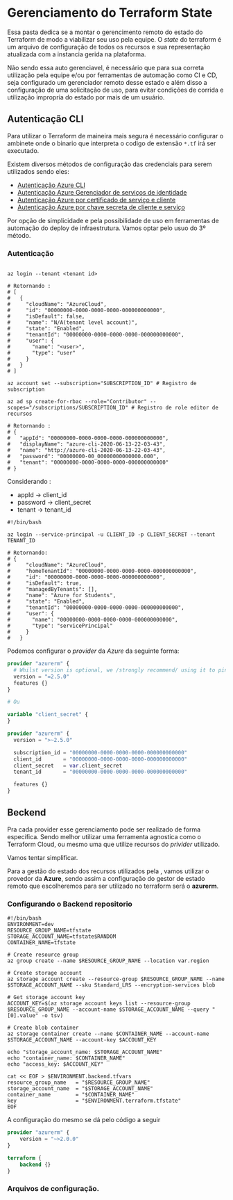 # Gerenciamento do Terraform State

Essa pasta dedica se a montar o gerencimento remoto do estado do Terraform de modo a viabilizar seu uso pela equipe.
O *state* do terraform é um arquivo de configuração de todos os recursos e sua representação atualizada com a instancia gerida na plataforma.

Não sendo essa auto gerenciavel, é necessário que para sua correta utilização pela equipe e/ou por ferramentas de automação como CI e CD, seja configurado um gerenciador remoto desse estado e além disso a configuração de uma solicitação de uso, para evitar condições de corrida e utilização impropria do estado por mais de um usuário.

## Autenticação CLI

Para utilizar o Terraform de maineira mais segura é necessário configurar o ambinete onde o binario que interpreta o codigo de extensão `*.tf` irá ser executado.

Existem diversos métodos de configuração das credenciais para serem utilizados sendo eles:

* [Autenticação Azure CLI](https://www.terraform.io/docs/providers/azurerm/guides/azure_cli.html)
* [Autenticação Azure Gerenciador de serviços de identidade](https://www.terraform.io/docs/providers/azurerm/guides/managed_service_identity.html)
* [Autenticação Azure por certificado de serviço e cliente](https://www.terraform.io/docs/providers/azurerm/guides/service_principal_client_certificate.html)
* [Autenticação Azure por chave secreta de cliente e serviço](https://www.terraform.io/docs/providers/azurerm/guides/service_principal_client_secret.html)


Por opção de simplicidade e pela possibilidade de uso em ferramentas de automação do deploy de infraestrutura. Vamos optar pelo usuo do 3º método.

### Autenticação 
```shell

az login --tenant <tenant id>

# Retornando :
# [
#   {
#     "cloudName": "AzureCloud",
#     "id": "00000000-0000-0000-0000-000000000000",
#     "isDefault": false,
#     "name": "N/A(tenant level account)",
#     "state": "Enabled",
#     "tenantId": "00000000-0000-0000-0000-000000000000",
#     "user": {
#       "name": "<user>",
#       "type": "user"
#     }
#   }
# ]

az account set --subscription="SUBSCRIPTION_ID" # Registro de subscription

az ad sp create-for-rbac --role="Contributor" --scopes="/subscriptions/SUBSCRIPTION_ID" # Registro de role editor de recursos

# Retornando :
# {
#   "appId": "00000000-0000-0000-0000-000000000000",
#   "displayName": "azure-cli-2020-06-13-22-03-43",
#   "name": "http://azure-cli-2020-06-13-22-03-43",
#   "password": "00000000-00_00000000000000.000",
#   "tenant": "00000000-0000-0000-0000-000000000000"
# }
```
Considerando :

* appId ->  client_id 
* password ->  client_secret 
* tenant ->  tenant_id  

```shell
#!/bin/bash

az login --service-principal -u CLIENT_ID -p CLIENT_SECRET --tenant TENANT_ID

# Retornando: 
# {
#     "cloudName": "AzureCloud",
#     "homeTenantId": "00000000-0000-0000-0000-000000000000",
#     "id": "00000000-0000-0000-0000-000000000000",
#     "isDefault": true,
#     "managedByTenants": [],
#     "name": "Azure for Students",
#     "state": "Enabled",
#     "tenantId": "00000000-0000-0000-0000-000000000000",
#     "user": {
#       "name": "00000000-0000-0000-0000-000000000000",
#       "type": "servicePrincipal"
#     }
#   }

```

Podemos configurar o *provider* da *Azure* da seguinte forma:

```terraform
provider "azurerm" {
  # Whilst version is optional, we /strongly recommend/ using it to pin the version of the Provider being used
  version = "=2.5.0"
  features {}
}

# Ou

variable "client_secret" {
}

provider "azurerm" {
  version = ">~2.5.0"

  subscription_id = "00000000-0000-0000-0000-000000000000"
  client_id       = "00000000-0000-0000-0000-000000000000"
  client_secret   = var.client_secret
  tenant_id       = "00000000-0000-0000-0000-000000000000"

  features {}
}


```

## Beckend

Pra cada provider esse gerenciamento pode ser realizado de forma específica. Sendo melhor utilizar uma ferramenta agnostica como o Terraform Cloud, ou mesmo uma que utilize recursos do *privider* utilizado.

Vamos tentar simplificar. 

Para a gestão do estado dos recursos utilizados pela ***<empresa>***, vamos utilizar o provedor da **Azure**, sendo assim a configuração do gestor de estado remoto que escolheremos para ser utilizado no terraform será o **azurerm**.

### Configurando o Backend repositorio

```shell
#!/bin/bash
ENVIRONMENT=dev
RESOURCE_GROUP_NAME=tfstate
STORAGE_ACCOUNT_NAME=tfstate$RANDOM
CONTAINER_NAME=tfstate

# Create resource group
az group create --name $RESOURCE_GROUP_NAME --location var.region

# Create storage account
az storage account create --resource-group $RESOURCE_GROUP_NAME --name $STORAGE_ACCOUNT_NAME --sku Standard_LRS --encryption-services blob

# Get storage account key
ACCOUNT_KEY=$(az storage account keys list --resource-group $RESOURCE_GROUP_NAME --account-name $STORAGE_ACCOUNT_NAME --query "[0].value" -o tsv)

# Create blob container
az storage container create --name $CONTAINER_NAME --account-name $STORAGE_ACCOUNT_NAME --account-key $ACCOUNT_KEY

echo "storage_account_name: $STORAGE_ACCOUNT_NAME"
echo "container_name: $CONTAINER_NAME"
echo "access_key: $ACCOUNT_KEY"

cat << EOF > $ENVIRONMENT.backend.tfvars
resource_group_name   = "$RESOURCE_GROUP_NAME"
storage_account_name  = "$STORAGE_ACCOUNT_NAME"
container_name        = "$CONTAINER_NAME"
key                   = "$ENVIRONMENT.terraform.tfstate"
EOF
```

A configuração do mesmo se dá pelo código a seguir
```terraform
provider "azurerm" {
    version = "~>2.0.0"
}

terraform {
    backend {}
}
```

### Arquivos de configuração.